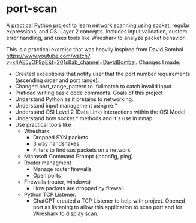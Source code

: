 # port-scan
A practical Python project to learn network scanning using socket, regular expressions, and OSI Layer 2 concepts. Includes input validation, custom error handling, and uses tools like Wireshark to analyze packet behavior.

This is a practical exercise that was heavily inspired from David Bombal https://www.youtube.com/watch?v=x4AE5yOF9pE&t=201s&ab_channel=DavidBombal.
Changes I made:
- Created exceptioins that notify user that the port number requirements (ascending order and port range).
- Changed port_range_pattern to .fullmatch to catch invalid input.
- Praticed writing basic code comments.
Goals of this project
- Understand Python as it pretains to networking.
- Understand input management using re.*
- Understand OSI Level 2 (Data Link) interactions within the OSI Model.
- Understand how socket.* methods and it's use in nmap.
- Use practical tools like 
	- Wireshark
		- Dropped SYN packets
		- 3 way handshakes
		- Filters to find sus packets on a network
	- Microsoft Command Prompt (ipconfig, ping)
	- Router managment
		- Manage router firewalls
		- Open ports
	- Firewalls (router, windows)
		- How packets are dropped by firewall.
	- Python TCP Listener.
		- ChatGPT created a TCP Listener to help with project. Opened port as listening to allow this application to scan port and for Wireshark to display scan.
